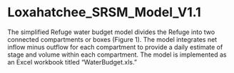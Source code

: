 # Loxahatchee_SRSM_Model_V1.1
The simplified Refuge water budget model divides the Refuge into two connected compartments or boxes (Figure 1). 
The model integrates net inflow minus outflow for each compartment to provide a daily estimate of stage and volume within each compartment.
The model is implemented as an Excel workbook titled “WaterBudget.xls.” 
